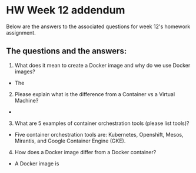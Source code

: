 # HW Week 12 addendum
Below are the answers to the associated questions for week 12's homework assignment.

## The questions and the answers:

1. What does it mean to create a Docker image and why do we use Docker images?

 - The 

2. Please explain what is the difference from a Container vs a Virtual Machine?

 - 


3. What are 5 examples of container orchestration tools (please list tools)?

 - Five container orchestration tools are: Kubernetes, Openshift, Mesos, Mirantis, and Google Container Engine (GKE).


4. How does a Docker image differ from a Docker container?

 - A Docker image is 

